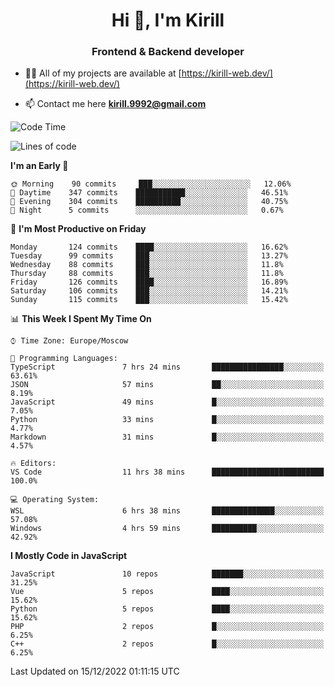 <h1 align="center">Hi 👋, I'm Kirill</h1>
<h3 align="center">Frontend & Backend developer</h3>

- 👨‍💻 All of my projects are available at [https://kirill-web.dev/](https://kirill-web.dev/)

- 📫 Contact me here **kirill.9992@gmail.com**











<!--START_SECTION:waka-->
![Code Time](http://img.shields.io/badge/Code%20Time-1%2C230%20hrs%2019%20mins-blue)

![Lines of code](https://img.shields.io/badge/From%20Hello%20World%20I%27ve%20Written-532%20Thousand%20lines%20of%20code-blue)

**I'm an Early 🐤** 

```text
🌞 Morning    90 commits     ███░░░░░░░░░░░░░░░░░░░░░░   12.06% 
🌆 Daytime    347 commits    ███████████░░░░░░░░░░░░░░   46.51% 
🌃 Evening    304 commits    ██████████░░░░░░░░░░░░░░░   40.75% 
🌙 Night      5 commits      ░░░░░░░░░░░░░░░░░░░░░░░░░   0.67%

```
📅 **I'm Most Productive on Friday** 

```text
Monday       124 commits    ████░░░░░░░░░░░░░░░░░░░░░   16.62% 
Tuesday      99 commits     ███░░░░░░░░░░░░░░░░░░░░░░   13.27% 
Wednesday    88 commits     ███░░░░░░░░░░░░░░░░░░░░░░   11.8% 
Thursday     88 commits     ███░░░░░░░░░░░░░░░░░░░░░░   11.8% 
Friday       126 commits    ████░░░░░░░░░░░░░░░░░░░░░   16.89% 
Saturday     106 commits    ███░░░░░░░░░░░░░░░░░░░░░░   14.21% 
Sunday       115 commits    ███░░░░░░░░░░░░░░░░░░░░░░   15.42%

```


📊 **This Week I Spent My Time On** 

```text
⌚︎ Time Zone: Europe/Moscow

💬 Programming Languages: 
TypeScript               7 hrs 24 mins       ████████████████░░░░░░░░░   63.61% 
JSON                     57 mins             ██░░░░░░░░░░░░░░░░░░░░░░░   8.19% 
JavaScript               49 mins             █░░░░░░░░░░░░░░░░░░░░░░░░   7.05% 
Python                   33 mins             █░░░░░░░░░░░░░░░░░░░░░░░░   4.77% 
Markdown                 31 mins             █░░░░░░░░░░░░░░░░░░░░░░░░   4.57%

🔥 Editors: 
VS Code                  11 hrs 38 mins      █████████████████████████   100.0%

💻 Operating System: 
WSL                      6 hrs 38 mins       ██████████████░░░░░░░░░░░   57.08% 
Windows                  4 hrs 59 mins       ██████████░░░░░░░░░░░░░░░   42.92%

```

**I Mostly Code in JavaScript** 

```text
JavaScript               10 repos            ███████░░░░░░░░░░░░░░░░░░   31.25% 
Vue                      5 repos             ████░░░░░░░░░░░░░░░░░░░░░   15.62% 
Python                   5 repos             ████░░░░░░░░░░░░░░░░░░░░░   15.62% 
PHP                      2 repos             █░░░░░░░░░░░░░░░░░░░░░░░░   6.25% 
C++                      2 repos             █░░░░░░░░░░░░░░░░░░░░░░░░   6.25%

```



 Last Updated on 15/12/2022 01:11:15 UTC
<!--END_SECTION:waka-->
